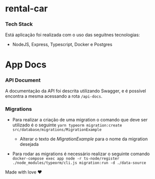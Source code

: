 # rental-car
### Tech Stack 

Está aplicação foi realizada com o uso das seguitnes tecnologias:

- NodeJS, Express, Typescript, Docker e Postgres

# App Docs

### API Document

A documentação da API foi descrita utilizando Swagger, e é possível encontra a mesma acessando a rota `/api-docs`.

### Migrations

- Para realizar a criação de uma migration o comando que deve ser utilizado é o seguinte `yarn typeorm migration:create src/database/migrations/MigrationExample`
    - Alterar o texto de *MigrationExample* para o nome da migration desejada

- Para rodar as migrations é necessário realizar o seguinte comando `docker-compose exec app node -r ts-node/register ./node_modules/typeorm/cli.js migration:run -d ./data-source`

Made with love ❤️
